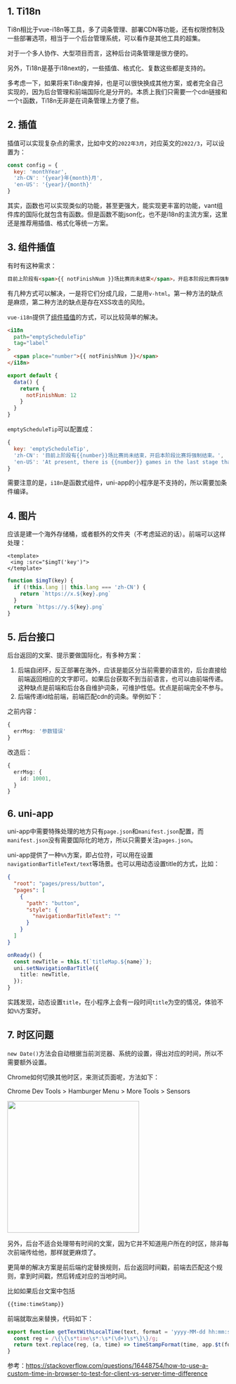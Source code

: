 

## 1. Ti18n

Ti8n相比于vue-i18n等工具，多了词条管理、部署CDN等功能，还有权限控制及一些部署选项，相当于一个后台管理系统，可以看作是其他工具的超集。

对于一个多人协作、大型项目而言，这种后台词条管理是很方便的。

另外，Ti18n是基于i18next的，一些插值、格式化、复数这些都是支持的。

多考虑一下，如果将来Ti8n废弃掉，也是可以很快换成其他方案，或者完全自己实现的，因为后台管理和前端国际化是分开的。本质上我们只需要一个cdn链接和一个`t`函数，Ti18n无非是在词条管理上方便了些。

## 2. 插值

插值可以实现复杂点的需求，比如中文的`2022年3月`，对应英文的`2022/3`，可以设置为：

```js
const config = {
  key: 'monthYear',
  'zh-CN': '{year}年{month}月',
  'en-US': '{year}/{month}'
}
```

其实，函数也可以实现类似的功能，甚至更强大，能实现更丰富的功能，vant组件库的国际化就包含有函数。但是函数不能json化，也不是i18n的主流方案，这里还是推荐用插值、格式化等统一方案。


## 3. 组件插值

有时有这种需求：

```html
目前上阶段有<span>{{ notFinishNum }}场比赛尚未结束</span>，开启本阶段比赛将强制结束。
```

有几种方式可以解决，一是将它们分成几段，二是用`v-html`。第一种方法的缺点是麻烦，第二种方法的缺点是存在XSS攻击的风险。

`vue-i18n`提供了[组件插值](https://kazupon.github.io/vue-i18n/zh/guide/interpolation.html#%E5%9F%BA%E6%9C%AC%E7%94%A8%E6%B3%95)的方式，可以比较简单的解决。

```html
<i18n
  path="emptyScheduleTip"
  tag="label"
>
  <span place="number">{{ notFinishNum }}</span>
</i18n>
```


```js
export default {
  data() {
    return {
      notFinishNum: 12
    }
  }
}
```

`emptyScheduleTip`可以配置成：

```js
{
  key: 'emptyScheduleTip',
  'zh-CN': '目前上阶段有{{number}}场比赛尚未结束，开启本阶段比赛将强制结束。',
  'en-US': 'At present, there is {{number}} games in the last stage that has not ended, and the game will be forced to end when this stage starts.',
}
```

需要注意的是，`i18n`是函数式组件，uni-app的小程序是不支持的，所以需要加条件编译。


## 4. 图片

应该是建一个海外存储桶，或者额外的文件夹（不考虑延迟的话）。前端可以这样处理：

```vue
<template>
 <img :src="$imgT('key')">
</template>
```

```ts
function $imgT(key) {
  if (!this.lang || this.lang === 'zh-CN') {
    return `https://x.${key}.png`
  }
  return `https://y.${key}.png`
}
```


## 5. 后台接口

后台返回的文案、提示要做国际化，有多种方案：

1. 后端自闭环，反正部署在海外，应该是能区分当前需要的语言的，后台直接给前端返回相应的文字即可。如果后台获取不到当前语言，也可以由前端传递。这种缺点是前端和后台各自维护词条，可维护性低。优点是前端完全不参与。
2. 后端传递id给前端，前端匹配cdn的词条。举例如下：

之前内容：

```ts
{
  errMsg: '参数错误'
}
```

改造后：

```ts
{
  errMsg: {
    id: 10001,
  }
}
```



## 6. uni-app

uni-app中需要特殊处理的地方只有`page.json`和`manifest.json`配置，而`manifest.json`没有需要国际化的地方，所以只需要关注`pages.json`。

uni-app提供了一种`%%`方案，即占位符，可以用在设置`navigationBarTitleText/text`等场景。也可以用动态设置title的方式，比如：


```json
{
  "root": "pages/press/button",
  "pages": [
    {
      "path": "button",
      "style": {
        "navigationBarTitleText": ""
      }
    }
  ]
}
```

```ts
onReady() {
  const newTitle = this.t(`titleMap.${name}`);
  uni.setNavigationBarTitle({
    title: newTitle,
  });
}
```

实践发现，动态设置`title`，在小程序上会有一段时间`title`为空的情况，体验不如`%%`方案好。

## 7. 时区问题

`new Date()`方法会自动根据当前浏览器、系统的设置，得出对应的时间，所以不需要额外设置。

Chrome如何切换其他时区，来测试页面呢，方法如下：

Chrome Dev Tools > Hamburger Menu > More Tools > Sensors


<img src="https://mike-1255355338.cos.ap-guangzhou.myqcloud.com/article/2023/3/chrom-timezone.png" width="300">


另外，后台不适合处理带有时间的文案，因为它并不知道用户所在的时区，除非每次前端传给他，那样就更麻烦了。

更简单的解决方案是前后端约定替换规则，后台返回时间戳，前端去匹配这个规则，拿到时间戳，然后转成对应的当地时间。

比如如果后台文案中包括

```html
{{time:timeStamp}}
```

前端就取出来替换，代码如下：

```ts
export function getTextWithLocalTime(text, format = 'yyyy-MM-dd hh:mm:ss') {
  const reg = /\{\{\s*time\s*:\s*(\d+)\s*\}\}/g;
  return text.replace(reg, (a, time) => timeStampFormat(time, app.$t(format)));
}
```


参考：https://stackoverflow.com/questions/16448754/how-to-use-a-custom-time-in-browser-to-test-for-client-vs-server-time-difference

